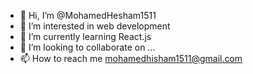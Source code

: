 - 👋 Hi, I’m @MohamedHesham1511
- 👀 I’m interested in web development
- 🌱 I’m currently learning React.js
- 💞️ I’m looking to collaborate on ...
- 📫 How to reach me mohamedhisham1511@gmail.com

<!---
MohamedHesham1511/MohamedHesham1511 is a ✨ special ✨ repository because its `README.md` (this file) appears on your GitHub profile.
You can click the Preview link to take a look at your changes.
--->
